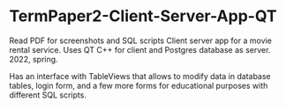 # TermPaper2-Client-Server-App-QT
Read PDF for screenshots and SQL scripts
Client server app for a movie rental service. Uses QT C++ for client and Postgres database as server. 2022, spring.

Has an interface with TableViews that allows to modify data in database tables, login form, and a few more forms for educational purposes with different SQL scripts.
